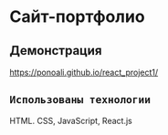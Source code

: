 # Сайт-портфолио

## Демонстрация

https://ponoali.github.io/react_project1/

## `Использованы технологии`

HTML. CSS, JavaScript, React.js
